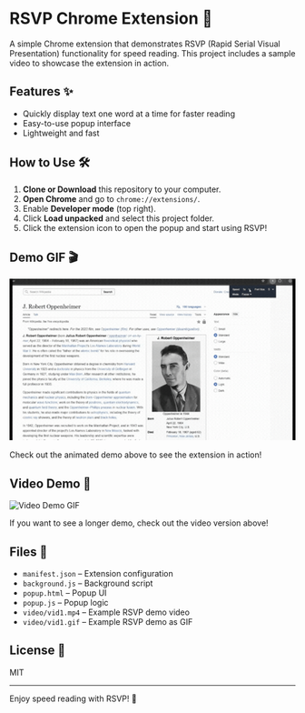 # RSVP Chrome Extension 🚀

A simple Chrome extension that demonstrates RSVP (Rapid Serial Visual Presentation) functionality for speed reading. This project includes a sample video to showcase the extension in action.

## Features ✨
- Quickly display text one word at a time for faster reading
- Easy-to-use popup interface
- Lightweight and fast

## How to Use 🛠️
1. **Clone or Download** this repository to your computer.
2. **Open Chrome** and go to `chrome://extensions/`.
3. Enable **Developer mode** (top right).
4. Click **Load unpacked** and select this project folder.
5. Click the extension icon to open the popup and start using RSVP!

## Demo GIF 🎬

![Demo GIF](vid.gif)

Check out the animated demo above to see the extension in action!

## Video Demo 🎥

![Video Demo GIF](video/vid1.gif)

If you want to see a longer demo, check out the video version above!

## Files 📁
- `manifest.json` – Extension configuration
- `background.js` – Background script
- `popup.html` – Popup UI
- `popup.js` – Popup logic
- `video/vid1.mp4` – Example RSVP demo video
- `video/vid1.gif` – Example RSVP demo as GIF

## License 📄
MIT

---
Enjoy speed reading with RSVP! 🚀
